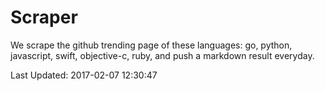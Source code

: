 # Scraper

We scrape the github trending page of these languages: go, python, javascript, swift, objective-c, ruby, and push a markdown result everyday.

Last Updated: 2017-02-07 12:30:47